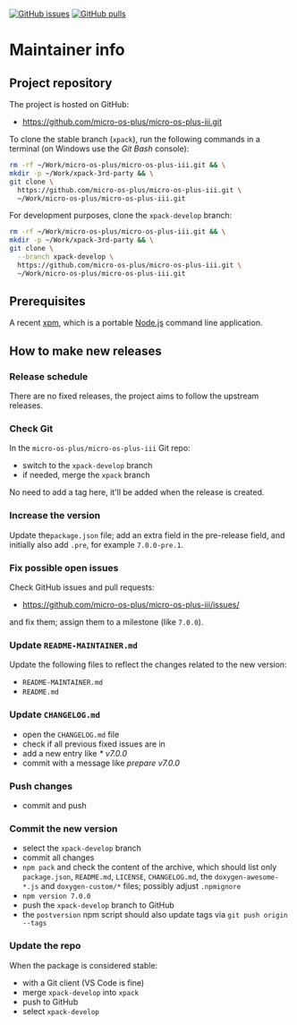 [![GitHub issues](https://img.shields.io/github/issues/micro-os-plus/micro-os-plus-iii.svg)](https://github.com/micro-os-plus/micro-os-plus-iii/issues/)
[![GitHub pulls](https://img.shields.io/github/issues-pr/micro-os-plus/micro-os-plus-iii.svg)](https://github.com/micro-os-plus/micro-os-plus-iii/pulls)

# Maintainer info

## Project repository

The project is hosted on GitHub:

- <https://github.com/micro-os-plus/micro-os-plus-iii.git>

To clone the stable branch (`xpack`), run the following commands in a
terminal (on Windows use the _Git Bash_ console):

```sh
rm -rf ~/Work/micro-os-plus/micro-os-plus-iii.git && \
mkdir -p ~/Work/xpack-3rd-party && \
git clone \
  https://github.com/micro-os-plus/micro-os-plus-iii.git \
  ~/Work/micro-os-plus/micro-os-plus-iii.git
```

For development purposes, clone the `xpack-develop` branch:

```sh
rm -rf ~/Work/micro-os-plus/micro-os-plus-iii.git && \
mkdir -p ~/Work/xpack-3rd-party && \
git clone \
  --branch xpack-develop \
  https://github.com/micro-os-plus/micro-os-plus-iii.git \
  ~/Work/micro-os-plus/micro-os-plus-iii.git
```

## Prerequisites

A recent [xpm](https://xpack.github.io/xpm/), which is a portable
[Node.js](https://nodejs.org/) command line application.

## How to make new releases

### Release schedule

There are no fixed releases, the project aims to follow the upstream releases.

### Check Git

In the `micro-os-plus/micro-os-plus-iii` Git repo:

- switch to the `xpack-develop` branch
- if needed, merge the `xpack` branch

No need to add a tag here, it'll be added when the release is created.

### Increase the version

Update the`package.json` file; add an extra field in the
pre-release field, and initially also add `.pre`,
for example `7.0.0-pre.1`.

### Fix possible open issues

Check GitHub issues and pull requests:

- <https://github.com/micro-os-plus/micro-os-plus-iii/issues/>

and fix them; assign them to a milestone (like `7.0.0`).

### Update `README-MAINTAINER.md`

Update the following files to reflect the changes
related to the new version:

- `README-MAINTAINER.md`
- `README.md`

### Update `CHANGELOG.md`

- open the `CHANGELOG.md` file
- check if all previous fixed issues are in
- add a new entry like _* v7.0.0_
- commit with a message like _prepare v7.0.0_

### Push changes

- commit and push

### Commit the new version

- select the `xpack-develop` branch
- commit all changes
- `npm pack` and check the content of the archive, which should list
  only `package.json`, `README.md`, `LICENSE`, `CHANGELOG.md`,
  the `doxygen-awesome-*.js` and `doxygen-custom/*` files;
  possibly adjust `.npmignore`
- `npm version 7.0.0`
- push the `xpack-develop` branch to GitHub
- the `postversion` npm script should also update tags via `git push origin --tags`

### Update the repo

When the package is considered stable:

- with a Git client (VS Code is fine)
- merge `xpack-develop` into `xpack`
- push to GitHub
- select `xpack-develop`
